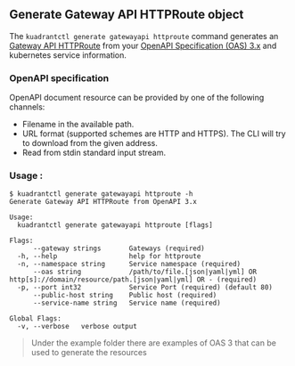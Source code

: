 ## Generate Gateway API HTTPRoute object

The `kuadrantctl generate gatewayapi httproute` command generates an [Gateway API HTTPRoute](https://gateway-api.sigs.k8s.io/v1alpha2/guides/http-routing/)
from your [OpenAPI Specification (OAS) 3.x](https://github.com/OAI/OpenAPI-Specification/blob/main/versions/3.0.2.md) and kubernetes service information.

### OpenAPI specification

OpenAPI document resource can be provided by one of the following channels:
* Filename in the available path.
* URL format (supported schemes are HTTP and HTTPS). The CLI will try to download from the given address.
* Read from stdin standard input stream.

### Usage :

```shell
$ kuadrantctl generate gatewayapi httproute -h
Generate Gateway API HTTPRoute from OpenAPI 3.x

Usage:
  kuadrantctl generate gatewayapi httproute [flags]

Flags:
      --gateway strings       Gateways (required)
  -h, --help                  help for httproute
  -n, --namespace string      Service namespace (required)
      --oas string            /path/to/file.[json|yaml|yml] OR http[s]://domain/resource/path.[json|yaml|yml] OR - (required)
  -p, --port int32            Service Port (required) (default 80)
      --public-host string    Public host (required)
      --service-name string   Service name (required)

Global Flags:
  -v, --verbose   verbose output
```

> Under the example folder there are examples of OAS 3 that can be used to generate the resources 